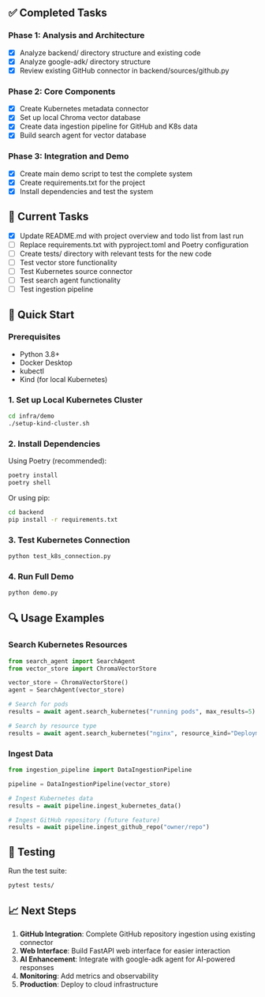 
## ✅ Completed Tasks

### Phase 1: Analysis and Architecture
- [x] Analyze backend/ directory structure and existing code
- [x] Analyze google-adk/ directory structure  
- [x] Review existing GitHub connector in backend/sources/github.py

### Phase 2: Core Components
- [x] Create Kubernetes metadata connector
- [x] Set up local Chroma vector database
- [x] Create data ingestion pipeline for GitHub and K8s data
- [x] Build search agent for vector database

### Phase 3: Integration and Demo
- [x] Create main demo script to test the complete system
- [x] Create requirements.txt for the project
- [x] Install dependencies and test the system

## 🎯 Current Tasks

- [x] Update README.md with project overview and todo list from last run
- [ ] Replace requirements.txt with pyproject.toml and Poetry configuration
- [ ] Create tests/ directory with relevant tests for the new code
- [ ] Test vector store functionality
- [ ] Test Kubernetes source connector
- [ ] Test search agent functionality
- [ ] Test ingestion pipeline

## 🚀 Quick Start

### Prerequisites

- Python 3.8+
- Docker Desktop
- kubectl
- Kind (for local Kubernetes)

### 1. Set up Local Kubernetes Cluster

```bash
cd infra/demo
./setup-kind-cluster.sh
```

### 2. Install Dependencies

Using Poetry (recommended):
```bash
poetry install
poetry shell
```

Or using pip:
```bash
cd backend
pip install -r requirements.txt
```

### 3. Test Kubernetes Connection

```bash
python test_k8s_connection.py
```

### 4. Run Full Demo

```bash
python demo.py
```

## 🔍 Usage Examples

### Search Kubernetes Resources
```python
from search_agent import SearchAgent
from vector_store import ChromaVectorStore

vector_store = ChromaVectorStore()
agent = SearchAgent(vector_store)

# Search for pods
results = await agent.search_kubernetes("running pods", max_results=5)

# Search by resource type
results = await agent.search_kubernetes("nginx", resource_kind="Deployment")
```

### Ingest Data
```python
from ingestion_pipeline import DataIngestionPipeline

pipeline = DataIngestionPipeline(vector_store)

# Ingest Kubernetes data
results = await pipeline.ingest_kubernetes_data()

# Ingest GitHub repository (future feature)
results = await pipeline.ingest_github_repo("owner/repo")
```

## 🧪 Testing

Run the test suite:
```bash
pytest tests/
```

## 📈 Next Steps

1. **GitHub Integration**: Complete GitHub repository ingestion using existing connector
2. **Web Interface**: Build FastAPI web interface for easier interaction  
3. **AI Enhancement**: Integrate with google-adk agent for AI-powered responses
4. **Monitoring**: Add metrics and observability
5. **Production**: Deploy to cloud infrastructure
